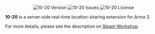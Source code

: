 <p align="center">
    <img src="https://img.shields.io/badge/Version-v0.1.4-blue.svg?style=flat-square" alt="10-20 Version">
    <img src="https://img.shields.io/badge/Issues-0-green.svg?style=flat-square" alt="10-20 Issues">
    <img src="https://img.shields.io/badge/License-WTFPL-orange.svg?style=flat-square" alt="10-20 License">
</p>

**10-20** is a server-side real-time location-sharing extension for Arma 3.

For more details, please see the description on <a href="https://steamcommunity.com/sharedfiles/filedetails/?id=1368691472">Steam Workshop</a>.
